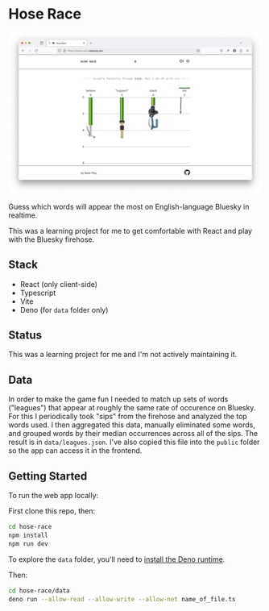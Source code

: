 # Hose Race

![Hose Race gameplay](/public/hose-race-gameplay.png)

Guess which words will appear the most on English-language Bluesky in realtime.

This was a learning project for me to get comfortable with React and play with the Bluesky firehose.

## Stack

- React (only client-side)
- Typescript
- Vite
- Deno (for `data` folder only)

## Status

This was a learning project for me and I'm not actively maintaining it.

## Data

In order to make the game fun I needed to match up sets of words ("leagues") that appear at roughly the same rate of occurence on Bluesky. For this I periodically took "sips" from the firehose and analyzed the top words used. I then aggregated this data, manually eliminated some words, and grouped words by their median occurrences across all of the sips. The result is in `data/leagues.json`. I've also copied this file into the `public` folder so the app can access it in the frontend.

## Getting Started

To run the web app locally:

First clone this repo, then:

```bash
cd hose-race
npm install
npm run dev
```

To explore the `data` folder, you'll need to [install the Deno runtime](https://docs.deno.com/runtime/).

Then:

```bash
cd hose-race/data
deno run --allow-read --allow-write --allow-net name_of_file.ts
```
